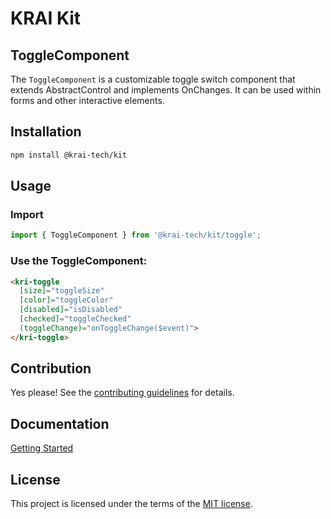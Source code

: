 # KRAI Kit
## ToggleComponent

The `ToggleComponent` is a customizable toggle switch component that extends AbstractControl and implements OnChanges. It can be used within forms and other interactive elements.

## Installation

```bash
npm install @krai-tech/kit
```

## Usage

### Import 
```ts
import { ToggleComponent } from '@krai-tech/kit/toggle';
```

### Use the ToggleComponent:

```html
<kri-toggle
  [size]="toggleSize"
  [color]="toggleColor"
  [disabled]="isDisabled"
  [checked]="toggleChecked"
  (toggleChange)="onToggleChange($event)">
</kri-toggle>
```

## Contribution

Yes please! See the
[contributing guidelines](https://krai-kit.dev/en/docs/contribution)
for details.

## Documentation

[Getting Started](https://krai-kit.dev/en/docs/getting-started)

## License

This project is licensed under the terms of the
[MIT license](https://github.com/krai-tech/krai-kit/blob/master/LICENSE).
